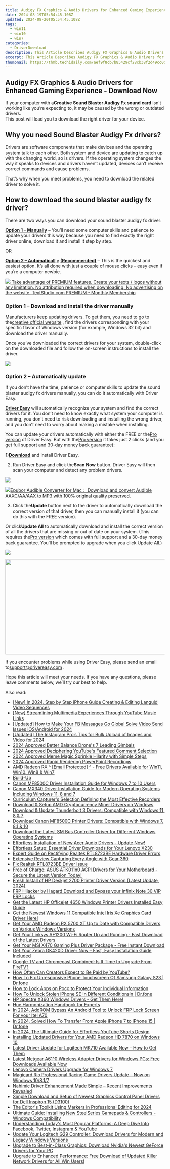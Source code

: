 ```yaml
---
title: Audigy FX Graphics & Audio Drivers for Enhanced Gaming Experience - Download Now
date: 2024-08-19T05:54:45.108Z
updated: 2024-08-20T05:54:45.108Z
tags:
  - win11
  - win10
  - win7
categories:
  - DriverDownload
description: This Article Describes Audigy FX Graphics & Audio Drivers for Enhanced Gaming Experience - Download Now
excerpt: This Article Describes Audigy FX Graphics & Audio Drivers for Enhanced Gaming Experience - Download Now
thumbnail: https://thmb.techidaily.com/aef9f8cb7b85429cf28cb38f2d49cc0528e1c43a7556fd8a130e20454901702b.jpg
---
```


## Audigy FX Graphics & Audio Drivers for Enhanced Gaming Experience - Download Now

If your computer with a**Creative Sound Blaster Audigy Fx sound card** isn’t working like you’re expecting to, it may be caused by the wrong or outdated drivers.  
 This post will lead you to download the right driver for your device.

## Why you need Sound Blaster Audigy Fx drivers?

 Drivers are software components that make devices and the operating system talk to each other. Both system and device are updating to catch up with the changing world, so is drivers. If the operating system changes the way it speaks to devices and drivers haven’t updated, devices can’t receive correct commands and cause problems.

 That’s why when you meet problems, you need to download the related driver to solve it.

## How to download the sound blaster audigy fx driver?

There are two ways you can download your sound blaster audigy fx driver:

[**Option 1 – Manually**](https://tools.techidaily.com/drivereasy/download/) – You’ll need some computer skills and patience to update your drivers this way because you need to find exactly the right driver online, download it and install it step by step.

OR

**[Option 2 – Automaticall](https://tools.techidaily.com/drivereasy/download/)** [y](https://tools.techidaily.com/drivereasy/download/) **[(Recommended)](https://tools.techidaily.com/drivereasy/download/)**  – This is the quickest and easiest option. It’s all done with just a couple of mouse clicks – easy even if you’re a computer newbie.

<!-- affiliate ads begin -->
<a href="https://secure.textstudio.com/order/checkout.php?PRODS=35633281&QTY=1&AFFILIATE=108875&CART=1"> <img src="https://secure.avangate.com/images/merchant/d6eb8222c9718486bdabce8b897380f7/products/2_premium-icon.png" border="0"> Take advantage of PREMIUM features. 
Create your texts / logos without any limitation. 
No attribution required when downloading. 
No advertising on the website. 
 TextStudio.com  PREMIUM - Monthly Membership</a>
<!-- affiliate ads end -->
### Option 1 – Download and install the driver manually

 Manufacturers keep updating drivers. To get them, you need to go to the[creative official website](https://support.creative.com/Products/ProductDetails.aspx?catID=1&CatName=Sound+Blaster&prodID=21690&prodName=Sound+Blaster+Audigy+Fx) , find the drivers corresponding with your specific flavor of Windows version (for example, Windows 32 bit) and download the driver manually.

 Once you’ve downloaded the correct drivers for your system, double-click on the downloaded file and follow the on-screen instructions to install the driver.

<!-- affiliate ads begin -->
<a href="https://shop.copernic.com/order/checkout.php?PRODS=41033095&QTY=1&AFFILIATE=108875&CART=1"><img src="https://secure.2checkout.com/images/merchant/8d30aa96e72440759f74bd2306c1fa3d/Copernic-2023-Affiliate-728x90-Advanced-3YR.png" border="0"></a>
<!-- affiliate ads end -->
### Option 2 – Automatically update

 If you don’t have the time, patience or computer skills to update the sound blaster audigy fx drivers manually, you can do it automatically with Driver Easy.

[**Driver Easy**](https://tools.techidaily.com/drivereasy/download/) will automatically recognize your system and find the correct drivers for it. You don’t need to know exactly what system your computer is running, you don’t need to risk downloading and installing the wrong driver, and you don’t need to worry about making a mistake when installing.

 You can update your drivers automatically with either the FREE or the[Pro version](https://tools.techidaily.com/drivereasy/download/) of Driver Easy. But with the[Pro version](https://tools.techidaily.com/drivereasy/download/) it takes just 2 clicks (and you get full support and 30-day money back guarantee):

 1)[**Download**](https://tools.techidaily.com/drivereasy/download/) and install Driver Easy.

 2) Run Driver Easy and click the**Scan Now** button. Driver Easy will then scan your computer and detect any problem drivers.

![](https://images.drivereasy.com/wp-content/uploads/2019/06/s2.jpg)

<!-- affiliate ads begin -->
<a href="https://secure.2checkout.com/order/checkout.php?PRODS=4713565&QTY=1&AFFILIATE=108875&CART=1"><img src="https://www.epubor.com/images/uppic/audible-converter-interface.png" border="0">Epubor Audible Converter for Mac： Download and convert Audible AAXC/AA/AAX to MP3 with 100% original quality preserved.</a>
<!-- affiliate ads end -->
 3) Click the**Update** button next to the driver to automatically download the correct version of that driver, then you can manually install it (you can do this with the FREE version).

 Or click**Update All** to automatically download and install the correct version of all the drivers that are missing or out of date on your system. (This requires the[Pro version](https://tools.techidaily.com/drivereasy/download/) which comes with full support and a 30-day money back guarantee. You’ll be prompted to upgrade when you click Update All.)  

![](https://images.drivereasy.com/wp-content/uploads/2019/06/s1-1.jpg)

<!-- affiliate ads begin -->
<a href="https://aofit.pxf.io/c/5597632/1399701/16396" target="_top" id="1399701"><img src="//a.impactradius-go.com/display-ad/16396-1399701" border="0" alt="" width="960" height="300"/></a><img height="0" width="0" src="https://imp.pxf.io/i/5597632/1399701/16396" style="position:absolute;visibility:hidden;" border="0" />
<!-- affiliate ads end -->
 If you encounter problems while using Driver Easy, please send an email to[support@drivereasy.com](https://tools.techidaily.com/drivereasy/download/) .

 Hope this article will meet your needs. If you have any questions, please leave comments below, we’ll try our best to help.

<ins class="adsbygoogle"
     style="display:block"
     data-ad-format="autorelaxed"
     data-ad-client="ca-pub-7571918770474297"
     data-ad-slot="1223367746"></ins>



<ins class="adsbygoogle"
     style="display:block"
     data-ad-client="ca-pub-7571918770474297"
     data-ad-slot="8358498916"
     data-ad-format="auto"
     data-full-width-responsive="true"></ins>

<span class="atpl-alsoreadstyle">Also read:</span>
<div><ul>
<li><a href="https://fox-helps.techidaily.com/new-in-2024-step-by-step-iphone-guide-creating-and-editing-languid-video-sequences/"><u>[New] In 2024, Step by Step iPhone Guide  Creating & Editing Languid Video Sequences</u></a></li>
<li><a href="https://some-skills.techidaily.com/new-streamlining-multimedia-experiences-through-youtube-music-links/"><u>[New] Streamlining Multimedia Experiences Through YouTube Music Links</u></a></li>
<li><a href="https://facebook-clips.techidaily.com/updated-how-to-make-your-fb-messages-go-global-solve-video-send-issues-iosandroid-for-2024/"><u>[Updated] How to Make Your FB Messages Go Global  Solve Video Send Issues iOS/Android for 2024</u></a></li>
<li><a href="https://instagram-video-recordings.techidaily.com/updated-the-instagram-pros-tips-for-bulk-upload-of-images-and-video-for-2024/"><u>[Updated] The Instagram Pro’s Tips for Bulk Upload of Images and Video for 2024</u></a></li>
<li><a href="https://extra-lessons.techidaily.com/2024-approved-better-balance-drones-7-leading-gimbals/"><u>2024 Approved  Better Balance  Drone's 7 Leading Gimbals</u></a></li>
<li><a href="https://youtube-zero.techidaily.com/approved-deciphering-youtubes-featured-comment-selection/"><u>2024 Approved  Deciphering YouTube's Featured Comment Selection</u></a></li>
<li><a href="https://article-helps.techidaily.com/2024-approved-meme-magic-sprinkle-hilarity-with-simple-steps/"><u>2024 Approved  Meme Magic  Sprinkle Hilarity with Simple Steps</u></a></li>
<li><a href="https://screen-mirroring-recording.techidaily.com/2024-approved-rapid-rendering-powerpoint-recordings/"><u>2024 Approved  Rapid Rendering  PowerPoint Recordings</u></a></li>
<li><a href="https://hardware-updates.techidaily.com/amd-radeon-rx-email-protected-free-drivers-available-for-win11-win10-win8-and-win7/"><u>AMD Radeon RX ^ [Email Protected] ^ - Free Drivers Available for Win11, Win10, Win8 & Win7</u></a></li>
<li><a href="https://hardware-updates.techidaily.com/build-up/"><u>Build-Up</u></a></li>
<li><a href="https://hardware-updates.techidaily.com/canon-mf8500c-driver-installation-guide-for-windows-7-to-10-users/"><u>Canon MF8500C Driver Installation Guide for Windows 7 to 10 Users</u></a></li>
<li><a href="https://hardware-updates.techidaily.com/canon-mx340-driver-installation-guide-for-modern-operating-systems-including-windows-11-8-and-7/"><u>Canon MX340 Driver Installation Guide for Modern Operating Systems Including Windows 11, 8 and 7</u></a></li>
<li><a href="https://screen-capture.techidaily.com/curriculum-capturers-selection-defining-the-most-effective-recorders/"><u>Curriculum Capturer's Selection  Defining the Most Effective Recorders</u></a></li>
<li><a href="https://hardware-updates.techidaily.com/download-and-setup-amd-cryptocurrency-miner-drivers-on-windows/"><u>Download & Setup AMD Cryptocurrency Miner Drivers on Windows</u></a></li>
<li><a href="https://hardware-updates.techidaily.com/download-and-update-thunderbolt-3-drivers-compatible-with-windows-11-8-and-7/"><u>Download & Update Thunderbolt 3 Drivers: Compatible with Windows 11, 8 & 7</u></a></li>
<li><a href="https://hardware-updates.techidaily.com/download-canon-mf8500c-printer-drivers-compatible-with-windows-7-81-and-10/"><u>Download Canon MF8500C Printer Drivers: Compatible with Windows 7, 8.1 & 10</u></a></li>
<li><a href="https://hardware-updates.techidaily.com/download-the-latest-sm-bus-controller-driver-for-different-windows-operating-systems/"><u>Download the Latest SM Bus Controller Driver for Different Windows Operating Systems</u></a></li>
<li><a href="https://win-dash.techidaily.com/effortless-installation-of-new-acer-audio-drivers-update-now/"><u>Effortless Installation of New Acer Audio Drivers - Update Now!</u></a></li>
<li><a href="https://hardware-updates.techidaily.com/effortless-setup-essential-driver-downloads-for-your-lenovo-x230/"><u>Effortless Setup: Essential Driver Downloads for Your Lenovo X230</u></a></li>
<li><a href="https://hardware-updates.techidaily.com/expert-guide-on-rectifying-realtek-rtl8723be-hardware-driver-errors/"><u>Expert Guide on Rectifying Realtek RTL8723BE Hardware Driver Errors</u></a></li>
<li><a href="https://article-posts.techidaily.com/extensive-review-capturing-every-angle-with-gear-360/"><u>Extensive Review  Capturing Every Angle with Gear 360</u></a></li>
<li><a href="https://hardware-updates.techidaily.com/fix-realtek-rtl8723be-driver-issue/"><u>Fix Realtek RTL8723BE Driver Issue</u></a></li>
<li><a href="https://hardware-updates.techidaily.com/free-of-charge-asus-atk011n0-acpi-drivers-for-your-motherboard-secure-the-latest-version-today/"><u>Free of Charge: ASUS ATK011n0 ACPI Drivers for Your Motherboard - Secure the Latest Version Today!</u></a></li>
<li><a href="https://hardware-updates.techidaily.com/fresh-install-of-hp-deskjet-2700-printer-driver-version-latest-update-2024/"><u>Fresh Install of HP Deskjet 2700 Printer Driver Version (Latest Update, 2024)</u></a></li>
<li><a href="https://bypass-frp.techidaily.com/frp-hijacker-by-hagard-download-and-bypass-your-infinix-note-30-vip-frp-locks-by-drfone-android/"><u>FRP Hijacker by Hagard Download and Bypass your Infinix Note 30 VIP FRP Locks</u></a></li>
<li><a href="https://hardware-updates.techidaily.com/get-the-latest-hp-officejet-4650-windows-printer-drivers-installed-easy-guide/"><u>Get the Latest HP Officejet 4650 Windows Printer Drivers Installed Easy Guide</u></a></li>
<li><a href="https://hardware-updates.techidaily.com/get-the-newest-windows-11-compatible-intel-iris-xe-graphics-card-driver-here/"><u>Get the Newest Windows 11 Compatible Intel Iris Xe Graphics Card Driver Here!</u></a></li>
<li><a href="https://hardware-updates.techidaily.com/get-your-amd-radeon-rx-5700-xt-up-to-date-with-compatible-drivers-on-various-windows-versions/"><u>Get Your AMD Radeon RX 5700 XT Up to Date with Compatible Drivers on Various Windows Versions</u></a></li>
<li><a href="https://hardware-updates.techidaily.com/get-your-linksys-ae1200-wi-fi-router-up-and-running-fast-download-of-the-latest-drivers/"><u>Get Your Linksys AE1200 Wi-Fi Router Up and Running - Fast Download of the Latest Drivers</u></a></li>
<li><a href="https://hardware-updates.techidaily.com/1722978503888-get-your-msi-x470-gaming-plus-driver-package-free-instant-download/"><u>Get Your MSI X470 Gaming Plus Driver Package - Free Instant Download</u></a></li>
<li><a href="https://hardware-updates.techidaily.com/1722979109565-get-your-zebra-gk420d-driver-now-fast-easy-installation-guide-included/"><u>Get Your Zebra GK420D Driver Now – Fast, Easy Installation Guide Included</u></a></li>
<li><a href="https://buynow-marvelous.techidaily.com/google-tv-and-chromecast-combined-is-it-time-to-upgrade-from-firetv/"><u>Google TV and Chromecast Combined: Is It Time to Upgrade From FireTV?</u></a></li>
<li><a href="https://youtube-clips.techidaily.com/how-often-can-creators-expect-to-be-paid-by-youtube/"><u>How Often Can Creators Expect to Be Paid by YouTube?</u></a></li>
<li><a href="https://fix-guide.techidaily.com/how-to-fix-unresponsive-phone-touchscreen-of-samsung-galaxy-s23-drfone-by-drfone-fix-android-problems-fix-android-problems/"><u>How To Fix Unresponsive Phone Touchscreen Of Samsung Galaxy S23 | Dr.fone</u></a></li>
<li><a href="https://easy-unlock-android.techidaily.com/how-to-lock-apps-on-poco-to-protect-your-individual-information-by-drfone-android/"><u>How to Lock Apps on Poco to Protect Your Individual Information</u></a></li>
<li><a href="https://iphone-unlock.techidaily.com/how-to-unlock-stolen-iphone-se-in-different-conditionsin-drfone-by-drfone-ios/"><u>How To Unlock Stolen iPhone SE In Different Conditionsin | Dr.fone</u></a></li>
<li><a href="https://hardware-updates.techidaily.com/1722976133230-hp-spectre-x360-windows-drivers-get-them-here/"><u>HP Spectre X360 Windows Drivers - Get Them Here!</u></a></li>
<li><a href="https://extra-lessons.techidaily.com/hue-harmonization-handbook-for-experts/"><u>Hue Harmonization Handbook for Experts</u></a></li>
<li><a href="https://bypass-frp.techidaily.com/in-2024-addrom-bypass-an-android-tool-to-unlock-frp-lock-screen-for-your-itel-a70-by-drfone-android/"><u>In 2024, AddROM Bypass An Android Tool to Unlock FRP Lock Screen For your Itel A70</u></a></li>
<li><a href="https://iphone-transfer.techidaily.com/in-2024-solved-how-to-transfer-from-apple-iphone-7-to-iphone-15-drfone-by-drfone-transfer-from-ios/"><u>In 2024, Solved How To Transfer From Apple iPhone 7 to iPhone 15 | Dr.fone</u></a></li>
<li><a href="https://youtube-stream.techidaily.com/in-2024-the-ultimate-guide-for-effortless-youtube-shorts-design/"><u>In 2024, The Ultimate Guide for Effortless YouTube Shorts Design</u></a></li>
<li><a href="https://hardware-updates.techidaily.com/installing-updated-drivers-for-your-amd-radeon-hd-7870-on-windows-10/"><u>Installing Updated Drivers for Your AMD Radeon HD 7870 on Windows 10</u></a></li>
<li><a href="https://hardware-updates.techidaily.com/latest-driver-update-for-logitech-mk710-available-now-how-to-get-them/"><u>Latest Driver Update for Logitech MK710 Available Now – How to Get Them</u></a></li>
<li><a href="https://hardware-updates.techidaily.com/latest-netgear-a610-wireless-adapter-drivers-for-windows-pcs-free-downloads-available-now/"><u>Latest Netgear A61^0 Wireless Adapter Drivers for Windows PCs: Free Downloads Available Now</u></a></li>
<li><a href="https://hardware-updates.techidaily.com/lenovo-camera-drivers-upgrade-for-windows-7/"><u>Lenovo Camera Drivers Upgrade for Windows 7</u></a></li>
<li><a href="https://hardware-updates.techidaily.com/1722971791012-magicard-rio-professional-racing-game-drivers-update-now-on-windows-10817/"><u>Magicard Rio Professional Racing Game Drivers Update – Now on Windows 10/8.1/7</u></a></li>
<li><a href="https://hardware-updates.techidaily.com/nahimic-driver-enhancement-made-simple-recent-improvements-revealed/"><u>Nahimic Driver Enhancement Made Simple – Recent Improvements Revealed</u></a></li>
<li><a href="https://hardware-updates.techidaily.com/simple-download-and-setup-of-newest-graphics-control-panel-drivers-for-dell-inspiron-15-d3100/"><u>Simple Download and Setup of Newest Graphics Control Panel Drivers for Dell Inspiron 15 (D3100)</u></a></li>
<li><a href="https://on-screen-recording.techidaily.com/the-editors-toolkit-using-markers-in-professional-editing-for-2024/"><u>The Editor's Toolkit  Using Markers in Professional Editing for 2024</u></a></li>
<li><a href="https://hardware-updates.techidaily.com/ultimate-guide-installing-new-steelseries-gamepads-and-controllers-windows-compatibility/"><u>Ultimate Guide: Installing New SteelSeries Gamepads & Controllers - Windows Compatibility</u></a></li>
<li><a href="https://win-forum.techidaily.com/understanding-todays-most-popular-platforms-a-deep-dive-into-facebook-twitter-instagram-and-youtube/"><u>Understanding Today's Most Popular Platforms: A Deep Dive Into Facebook, Twitter, Instagram & YouTube</u></a></li>
<li><a href="https://hardware-updates.techidaily.com/update-your-logitech-g29-controller-download-drivers-for-modern-and-legacy-windows-versions/"><u>Update Your Logitech G29 Controller: Download Drivers for Modern and Legacy Windows Versions</u></a></li>
<li><a href="https://hardware-updates.techidaily.com/upgrade-to-best-in-class-graphics-download-nvidias-newest-geforce-drivers-for-your-pc/"><u>Upgrade to Best-in-Class Graphics: Download Nvidia's Newest GeForce Drivers for Your PC</u></a></li>
<li><a href="https://hardware-updates.techidaily.com/upgrade-to-enhanced-performance-free-download-of-updated-killer-network-drivers-for-all-win-users/"><u>Upgrade to Enhanced Performance: Free Download of Updated Killer Network Drivers for All Win Users!</u></a></li>
</ul></div>
